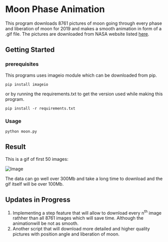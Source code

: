 # Moon Phase Animation

This program downloads 8761 pictures of moon going through every phase and liberation of moon for 2019 and makes a smooth animation in form of a .gif file. The pictures are downloaded from  NASA website listed [here](https://svs.gsfc.nasa.gov/4442).


## Getting Started

### prerequisites
This programs uses imageio module which can be downloaded from pip.
```
pip install imageio
```
or by running the requirements.txt to get the version used while making this program.
```
pip install -r requirements.txt
```

### Usage
```
python moon.py
```

## Result
This is a gif of first 50 images:

![Image](phases.gif)

The data can go well over 300Mb and take a long time to download and the gif itself will be over 100Mb.

## Updates in Progress
1. Implementing a step feature that will allow to download every n<sup>th</sup> image rathher than all 8761 images which will save time. Although the animationwill be not as smooth.
2. Another script that will download more detailed and higher quality pictures with position angle and liberation of moon.
